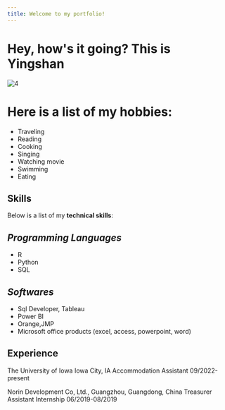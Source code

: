 ```yaml
---
title: Welcome to my portfolio!
---
```

# Hey, how's it going? This is Yingshan


![4](https://user-images.githubusercontent.com/117093449/222274103-e13ed5aa-225f-4ef3-98a7-098e6a747518.jpg)

# Here is a list of my hobbies:
- Traveling
- Reading
- Cooking
- Singing
- Watching movie
- Swimming
- Eating

## Skills
Below is a list of my **technical skills**:
## _Programming Languages_
- R
- Python
- SQL
## _Softwares_
- Sql Developer, Tableau
- Power BI
- Orange,JMP
- Microsoft office products (excel, access, powerpoint, word)

## Experience
The University of Iowa                      Iowa City, IA                                                                                                              Accommodation Assistant                     09/2022-present


Norin Development Co, Ltd.,                Guangzhou, Guangdong, China
Treasurer Assistant Internship             06/2019-08/2019

